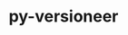 ---
title: "py-versioneer"
layout: cache
categories: [package, develop-2023-08-20]
meta: {"versions": ["0.28"], "compilers": ["gcc@=11.1.0", "gcc@=11.3.0", "gcc@=7.5.0"], "oss": ["ubuntu18.04", "ubuntu20.04", "ubuntu22.04"], "platforms": ["linux"], "targets": ["ppc64le", "x86_64_v3"], "stacks": ["data-vis-sdk", "e4s", "e4s-power", "ml-linux-x86_64-cpu", "ml-linux-x86_64-cuda", "ml-linux-x86_64-rocm", "radiuss", "root"], "num_specs": 9, "num_specs_by_stack": {"radiuss": 1, "root": 9, "e4s-power": 2, "data-vis-sdk": 1, "e4s": 3, "ml-linux-x86_64-cuda": 2, "ml-linux-x86_64-rocm": 2, "ml-linux-x86_64-cpu": 2}}
spec_details: [{"hash": "ywtaqopoxvbm2z5adelbjgofrsnvdkto", "compiler": "gcc@=7.5.0", "versions": ["0.28"], "os": "ubuntu18.04", "platform": "linux", "target": "x86_64_v3", "variants": ["build_system=python_pip", "+toml"], "stacks": ["radiuss", "root"], "size": "-", "tarball": "https://binaries.spack.io/develop-2023-08-20/build_cache/linux-ubuntu18.04-x86_64_v3/gcc-7.5.0/py-versioneer-0.28/linux-ubuntu18.04-x86_64_v3-gcc-7.5.0-py-versioneer-0.28-ywtaqopoxvbm2z5adelbjgofrsnvdkto.spack"}, {"hash": "l7hwk62jv3lijxio3ift4cddekg5tpvt", "compiler": "gcc@=11.1.0", "versions": ["0.28"], "os": "ubuntu20.04", "platform": "linux", "target": "ppc64le", "variants": ["build_system=python_pip", "+toml"], "stacks": ["e4s-power", "root"], "size": "-", "tarball": "https://binaries.spack.io/develop-2023-08-20/build_cache/linux-ubuntu20.04-ppc64le/gcc-11.1.0/py-versioneer-0.28/linux-ubuntu20.04-ppc64le-gcc-11.1.0-py-versioneer-0.28-l7hwk62jv3lijxio3ift4cddekg5tpvt.spack"}, {"hash": "wrvnhpbxg7ve455eyfpa2ztryrr65t7e", "compiler": "gcc@=11.1.0", "versions": ["0.28"], "os": "ubuntu20.04", "platform": "linux", "target": "ppc64le", "variants": ["build_system=python_pip", "+toml"], "stacks": ["e4s-power", "root"], "size": "-", "tarball": "https://binaries.spack.io/develop-2023-08-20/build_cache/linux-ubuntu20.04-ppc64le/gcc-11.1.0/py-versioneer-0.28/linux-ubuntu20.04-ppc64le-gcc-11.1.0-py-versioneer-0.28-wrvnhpbxg7ve455eyfpa2ztryrr65t7e.spack"}, {"hash": "tllf4i5fvimyu2vaxtrphd6gyxl3gpqo", "compiler": "gcc@=11.1.0", "versions": ["0.28"], "os": "ubuntu20.04", "platform": "linux", "target": "x86_64_v3", "variants": ["build_system=python_pip", "+toml"], "stacks": ["root", "data-vis-sdk"], "size": "-", "tarball": "https://binaries.spack.io/develop-2023-08-20/build_cache/linux-ubuntu20.04-x86_64_v3/gcc-11.1.0/py-versioneer-0.28/linux-ubuntu20.04-x86_64_v3-gcc-11.1.0-py-versioneer-0.28-tllf4i5fvimyu2vaxtrphd6gyxl3gpqo.spack"}, {"hash": "5m32qiy6chscqnrjvizqafoenfa74c5y", "compiler": "gcc@=11.1.0", "versions": ["0.28"], "os": "ubuntu20.04", "platform": "linux", "target": "x86_64_v3", "variants": ["build_system=python_pip", "+toml"], "stacks": ["root", "e4s"], "size": "-", "tarball": "https://binaries.spack.io/develop-2023-08-20/build_cache/linux-ubuntu20.04-x86_64_v3/gcc-11.1.0/py-versioneer-0.28/linux-ubuntu20.04-x86_64_v3-gcc-11.1.0-py-versioneer-0.28-5m32qiy6chscqnrjvizqafoenfa74c5y.spack"}, {"hash": "7rw6f37fgjgbchu4sx3q65lfign2x2c5", "compiler": "gcc@=11.1.0", "versions": ["0.28"], "os": "ubuntu20.04", "platform": "linux", "target": "x86_64_v3", "variants": ["build_system=python_pip", "+toml"], "stacks": ["root", "e4s"], "size": "-", "tarball": "https://binaries.spack.io/develop-2023-08-20/build_cache/linux-ubuntu20.04-x86_64_v3/gcc-11.1.0/py-versioneer-0.28/linux-ubuntu20.04-x86_64_v3-gcc-11.1.0-py-versioneer-0.28-7rw6f37fgjgbchu4sx3q65lfign2x2c5.spack"}, {"hash": "vkpkxw7tntk6i2molggeluiikqbm2eth", "compiler": "gcc@=11.1.0", "versions": ["0.28"], "os": "ubuntu20.04", "platform": "linux", "target": "x86_64_v3", "variants": ["build_system=python_pip", "+toml"], "stacks": ["root", "e4s"], "size": "-", "tarball": "https://binaries.spack.io/develop-2023-08-20/build_cache/linux-ubuntu20.04-x86_64_v3/gcc-11.1.0/py-versioneer-0.28/linux-ubuntu20.04-x86_64_v3-gcc-11.1.0-py-versioneer-0.28-vkpkxw7tntk6i2molggeluiikqbm2eth.spack"}, {"hash": "bfxppbhpap5hzlz3wnp5zztp765viqlg", "compiler": "gcc@=11.3.0", "versions": ["0.28"], "os": "ubuntu22.04", "platform": "linux", "target": "x86_64_v3", "variants": ["build_system=python_pip", "+toml"], "stacks": ["ml-linux-x86_64-cuda", "ml-linux-x86_64-rocm", "root", "ml-linux-x86_64-cpu"], "size": "-", "tarball": "https://binaries.spack.io/develop-2023-08-20/build_cache/linux-ubuntu22.04-x86_64_v3/gcc-11.3.0/py-versioneer-0.28/linux-ubuntu22.04-x86_64_v3-gcc-11.3.0-py-versioneer-0.28-bfxppbhpap5hzlz3wnp5zztp765viqlg.spack"}, {"hash": "d7tenluud6wdg2cy7u66yz7g7un4am5c", "compiler": "gcc@=11.3.0", "versions": ["0.28"], "os": "ubuntu22.04", "platform": "linux", "target": "x86_64_v3", "variants": ["build_system=python_pip", "+toml"], "stacks": ["ml-linux-x86_64-cuda", "ml-linux-x86_64-rocm", "root", "ml-linux-x86_64-cpu"], "size": "-", "tarball": "https://binaries.spack.io/develop-2023-08-20/build_cache/linux-ubuntu22.04-x86_64_v3/gcc-11.3.0/py-versioneer-0.28/linux-ubuntu22.04-x86_64_v3-gcc-11.3.0-py-versioneer-0.28-d7tenluud6wdg2cy7u66yz7g7un4am5c.spack"}]
---